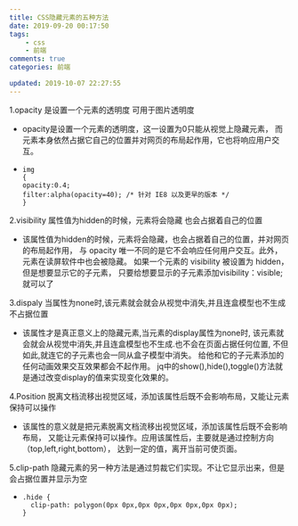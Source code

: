 ```yaml
---
title: CSS隐藏元素的五种方法
date: 2019-09-20 00:17:50
tags:
    - css   
    - 前端
comments: true
categories: 前端

updated: 2019-10-07 22:27:55
---
```






1.opacity  是设置一个元素的透明度  可用于图片透明度

- opacity是设置一个元素的透明度，这一设置为0只能从视觉上隐藏元素，
  而元素本身依然占据它自己的位置并对网页的布局起作用，它也将响应用户交互。

- ```
  img
  {
  opacity:0.4;
  filter:alpha(opacity=40); /* 针对 IE8 以及更早的版本 */
  }
  ```

  

2.visibility 属性值为hidden的时候，元素将会隐藏 也会占据着自己的位置

- 该属性值为hidden的时候，元素将会隐藏，也会占据着自己的位置，并对网页的布局起作用，
  与 opacity 唯一不同的是它不会响应任何用户交互。此外，元素在读屏软件中也会被隐藏。
  如果一个元素的 visibility 被设置为 hidden，但是想要显示它的子元素，
  只要给想要显示的子元素添加visibility：visible;就可以了

3.dispaly 当属性为none时,该元素就会就会从视觉中消失,并且连盒模型也不生成 不占据位置

- 该属性才是真正意义上的隐藏元素,当元素的display属性为none时,
  该元素就会就会从视觉中消失,并且连盒模型也不生成.也不会在页面占据任何位置,
  不但如此,就连它的子元素也会一同从盒子模型中消失。
  给他和它的子元素添加的任何动画效果交互效果都会不起作用。
  jq中的show(),hide(),toggle()方法就是通过改变display的值来实现变化效果的。

4.Position 脱离文档流移出视觉区域，添加该属性后既不会影响布局，又能让元素保持可以操作

- 该属性的意义就是把元素脱离文档流移出视觉区域，添加该属性后既不会影响布局，
  又能让元素保持可以操作。应用该属性后，主要就是通过控制方向（top,left,right,bottom），
  达到一定的值，离开当前可使页面。

5.clip-path 隐藏元素的另一种方法是通过剪裁它们实现。不让它显示出来，但是会占据位置并显示为空

- ```
  .hide {
    clip-path: polygon(0px 0px,0px 0px,0px 0px,0px 0px);
  }
  ```

  